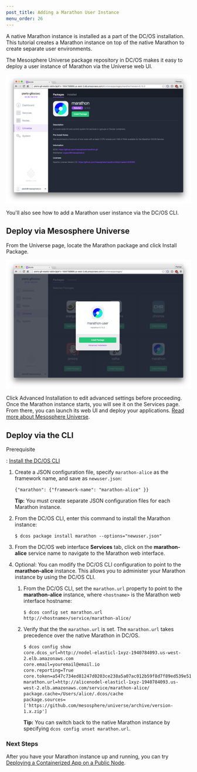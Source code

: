 ```yaml
---
post_title: Adding a Marathon User Instance
menu_order: 26
---
```

A native Marathon instance is installed as a part of the DC/OS installation. This tutorial creates a Marathon instance on top of the native Marathon to create separate user environments.

The Mesosphere Universe package repository in DC/OS makes it easy to deploy a user instance of Marathon via the Universe web UI.

![Marathon in Universe][1]

You'll also see how to add a Marathon user instance via the DC/OS CLI.

## Deploy via Mesosphere Universe

From the Universe page, locate the Marathon package and click Install Package.

![Install Dialog][2]

Click Advanced Installation to edit advanced settings before proceeding. Once the Marathon instance starts, you will see it on the Services page. From there, you can launch its web UI and deploy your applications. [Read more about Mesosphere Universe][3].

## Deploy via the CLI

Prerequisite

:   [Install the DC/OS CLI][4]

1.  Create a JSON configuration file, specify `marathon-alice` as the framework name, and save as `newuser.json`:
    
        {"marathon": {"framework-name": "marathon-alice" }}
        
    
    **Tip:** You must create separate JSON configuration files for each Marathon instance.

2.  From the DC/OS CLI, enter this command to install the Marathon instance:
    
        $ dcos package install marathon --options="newuser.json"
        

3.  From the DC/OS web interface **Services** tab, click on the **marathon-alice** service name to navigate to the Marathon web interface.

4.  Optional: You can modify the DC/OS CLI configuration to point to the **marathon-alice** instance. This allows you to administer your Marathon instance by using the DC/OS CLI.
    
    1.  From the DC/OS CLI, set the `marathon.url` property to point to the **marathon-alice** instance, where `<hostname>` is the Marathon web interface hostname:
        
            $ dcos config set marathon.url http://<hostname>/service/marathon-alice/
            
    
    2.  Verify that the the `marathon.url` is set. The `marathon.url` takes precedence over the native Marathon in DC/OS.
        
            $ dcos config show
            core.dcos_url=http://nodel-elasticl-1xyz-1940784093.us-west-2.elb.amazonaws.com
            core.email=youremail@email.io
            core.reporting=True
            core.token=a547c734ed81247d0203ce238a5a07ac012b59f8d7f89ed539e5110557548152
            marathon.url=http://alicenodel-elasticl-1xyz-1940784093.us-west-2.elb.amazonaws.com/service/marathon-alice/
            package.cache=/Users/alice/.dcos/cache
            package.sources=['https://github.com/mesosphere/universe/archive/version-1.x.zip']
            
        
        **Tip:** You can switch back to the native Marathon instance by specifying `dcos config unset marathon.url`.

### Next Steps

After you have your Marathon instance up and running, you can try [Deploying a Containerized App on a Public Node][5].

 [1]: /assets/images/mom-screen-0.png
 [2]: /assets/images/mom-screen-1.png
 [3]: https://dcos.io
 [4]: /usage/cli/install/
 [5]: /usage/tutorials/containerized-app/